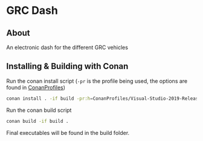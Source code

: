 # GRC Dash

## About

An electronic dash for the different GRC vehicles 

## Installing & Building with Conan
Run the conan install script (`-pr` is the profile being used, the options are found in [ConanProfiles](./ConanProfiles/))
```bash
conan install . -if build -pr:h=ConanProfiles/Visual-Studio-2019-Release -pr:b=ConanProfiles/Visual-Studio-2019-Release --build=missing
```

Run the conan build script
```bash
conan build -if build .
```

Final executables will be found in the build folder.